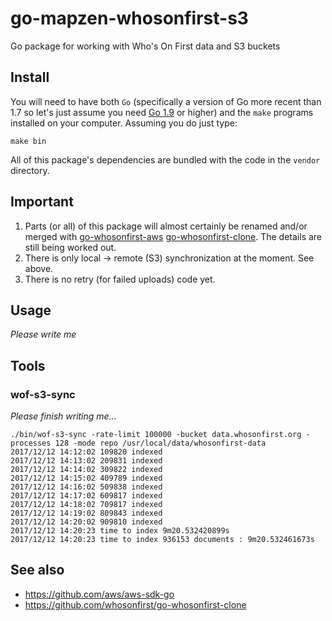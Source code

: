 # go-mapzen-whosonfirst-s3

Go package for working with Who's On First data and S3 buckets

## Install

You will need to have both `Go` (specifically a version of Go more recent than 1.7 so let's just assume you need [Go 1.9](https://golang.org/dl/) or higher) and the `make` programs installed on your computer. Assuming you do just type:

```
make bin
```

All of this package's dependencies are bundled with the code in the `vendor` directory.

## Important

1. Parts (or all) of this package will almost certainly be renamed and/or merged with [go-whosonfirst-aws](https://github.com/whosonfirst/go-whosonfirst-aws) [go-whosonfirst-clone](https://github.com/whosonfirst/go-whosonfirst-clone). The details are still being worked out.
2. There is only local -> remote (S3) synchronization at the moment. See above.
3. There is no retry (for failed uploads) code yet.

## Usage

_Please write me_

## Tools

### wof-s3-sync

_Please finish writing me..._

```
./bin/wof-s3-sync -rate-limit 100000 -bucket data.whosonfirst.org -processes 128 -mode repo /usr/local/data/whosonfirst-data
2017/12/12 14:12:02 109820 indexed
2017/12/12 14:13:02 209831 indexed
2017/12/12 14:14:02 309822 indexed
2017/12/12 14:15:02 409789 indexed
2017/12/12 14:16:02 509838 indexed
2017/12/12 14:17:02 609817 indexed
2017/12/12 14:18:02 709817 indexed
2017/12/12 14:19:02 809843 indexed
2017/12/12 14:20:02 909810 indexed
2017/12/12 14:20:23 time to index 9m20.532420899s
2017/12/12 14:20:23 time to index 936153 documents : 9m20.532461673s
```

## See also

* https://github.com/aws/aws-sdk-go
* https://github.com/whosonfirst/go-whosonfirst-clone
